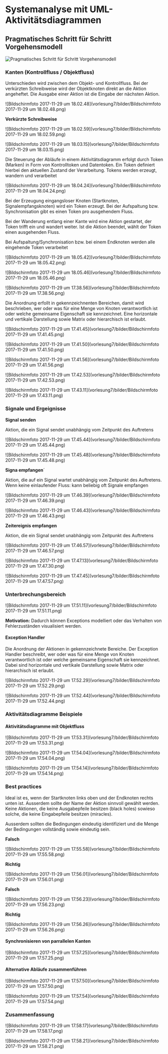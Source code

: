 # Systemanalyse mit UML-Aktivitätsdiagrammen

## Pragmatisches Schritt für Schritt Vorgehensmodell

![Pragmatisches Schritt für Schritt Vorgehensmodell](vorlesung7/bilder/schrittfuerschritt.png)

### Kanten (Kontrollfluss / Objektfluss)

Unterschieden wird zwischen dem Objekt- und Kontrollfluss. Bei der verkürzten Schreibweise wird der Objektknoten direkt an die Aktion angeheftet. Die Ausgabe einer Aktion ist die Eingabe der nächsten Aktion.

![Bildschirmfoto 2017-11-29 um 18.02.48](vorlesung7/bilder/Bildschirmfoto 2017-11-29 um 18.02.48.png)



**Verkürzte Schreibweise**

![Bildschirmfoto 2017-11-29 um 18.02.59](vorlesung7/bilder/Bildschirmfoto 2017-11-29 um 18.02.59.png)

![Bildschirmfoto 2017-11-29 um 18.03.15](vorlesung7/bilder/Bildschirmfoto 2017-11-29 um 18.03.15.png)

Die Steuerung der Abläufe in einem Aktivitätsdiagramm erfolgt durch Token (Marken) in Form von Kontrolltoken und Datentoken. Ein Token definiert hierbei den aktuellen Zustand der Verarbeitung. Tokens werden erzeugt, wandern und verarbeitet 

![Bildschirmfoto 2017-11-29 um 18.04.24](vorlesung7/bilder/Bildschirmfoto 2017-11-29 um 18.04.24.png)

Bei der Erzeugung eingangsloser Knoten (Startknoten, Signalempfangsknoten) wird ein Token erzeugt. Bei der Aufspaltung bzw. Synchronisation gibt es einen Token pro ausgehendem Fluss.

Bei der Wanderung entlang einer Kante wird eine Aktion gestartet, der Token trifft ein und wandert weiter. Ist die Aktion beendet, wählt der Token einen ausgehenden Fluss.

Bei Aufspaltung/Synchronisation bzw. bei einem Endknoten werden alle eingehende Token verarbeitet

![Bildschirmfoto 2017-11-29 um 18.05.42](vorlesung7/bilder/Bildschirmfoto 2017-11-29 um 18.05.42.png)

![Bildschirmfoto 2017-11-29 um 18.05.46](vorlesung7/bilder/Bildschirmfoto 2017-11-29 um 18.05.46.png)

![Bildschirmfoto 2017-11-29 um 17.38.56](vorlesung7/bilder/Bildschirmfoto 2017-11-29 um 17.38.56.png)

Die Anordnung erfollt in gekennzeichnenten Bereichen, damit wird beschrieben, wer oder was für eine Menge von Knoten verantwortlich ist oder welche gemeinsame Eigenschaft sie kennzeichnet. Eine horizontale und vertikale Darstellung sowie Matrix oder hierarchisch ist erlaubt.

![Bildschirmfoto 2017-11-29 um 17.41.45](vorlesung7/bilder/Bildschirmfoto 2017-11-29 um 17.41.45.png)

![Bildschirmfoto 2017-11-29 um 17.41.50](vorlesung7/bilder/Bildschirmfoto 2017-11-29 um 17.41.50.png)

![Bildschirmfoto 2017-11-29 um 17.41.56](vorlesung7/bilder/Bildschirmfoto 2017-11-29 um 17.41.56.png)

![Bildschirmfoto 2017-11-29 um 17.42.53](vorlesung7/bilder/Bildschirmfoto 2017-11-29 um 17.42.53.png)

![Bildschirmfoto 2017-11-29 um 17.43.11](vorlesung7/bilder/Bildschirmfoto 2017-11-29 um 17.43.11.png)

### Signale und Ergeignisse

**Signal senden**

Aktion, die ein Signal sendet unabhängig vom Zeitpunkt des Auftretens

![Bildschirmfoto 2017-11-29 um 17.45.44](vorlesung7/bilder/Bildschirmfoto 2017-11-29 um 17.45.44.png)

![Bildschirmfoto 2017-11-29 um 17.45.48](vorlesung7/bilder/Bildschirmfoto 2017-11-29 um 17.45.48.png)

**Signa empfangen**´

Aktion, die auf ein Signal wartet unabhängig vom Zeitpunkt des Auftretens. Wenn keine einlaufender Fluss: kann beliebig oft Signale empfangen

![Bildschirmfoto 2017-11-29 um 17.46.39](vorlesung7/bilder/Bildschirmfoto 2017-11-29 um 17.46.39.png)

![Bildschirmfoto 2017-11-29 um 17.46.43](vorlesung7/bilder/Bildschirmfoto 2017-11-29 um 17.46.43.png)

**Zeitereignis empfangen**

Aktion, die ein Signal sendet unabhängig vom Zeitpunkt des Auftretens

![Bildschirmfoto 2017-11-29 um 17.46.57](vorlesung7/bilder/Bildschirmfoto 2017-11-29 um 17.46.57.png)

![Bildschirmfoto 2017-11-29 um 17.47.13](vorlesung7/bilder/Bildschirmfoto 2017-11-29 um 17.47.30.png)

![Bildschirmfoto 2017-11-29 um 17.47.45](vorlesung7/bilder/Bildschirmfoto 2017-11-29 um 17.47.57.png)

###  Unterbrechungsbereich

![Bildschirmfoto 2017-11-29 um 17.51.11](vorlesung7/bilder/Bildschirmfoto 2017-11-29 um 17.51.11.png)

**Motivation:** Dadurch können Exceptions modelliert oder das Verhalten von Fehlerzuständen visualisiert werden.



#### Exception Handler

Die Anordnung der Aktionen in gekennzeichnete Bereiche. Der Exception Handler beschreibt, wer oder was für eine Menge von Knoten verantwortlich ist oder welche gemeinsame Eigenschaft sie kennzeichnet. Dabei sind horizontale und vertikale Darstellung sowie Matrix oder hierarchisch ist erlaubt.

![Bildschirmfoto 2017-11-29 um 17.52.29](vorlesung7/bilder/Bildschirmfoto 2017-11-29 um 17.52.29.png)

![Bildschirmfoto 2017-11-29 um 17.52.44](vorlesung7/bilder/Bildschirmfoto 2017-11-29 um 17.52.44.png)



### Aktivitätsdiagramme Beispiele

#### Aktivitätsdiagramme mit Objektfluss

![Bildschirmfoto 2017-11-29 um 17.53.31](vorlesung7/bilder/Bildschirmfoto 2017-11-29 um 17.53.31.png)

![Bildschirmfoto 2017-11-29 um 17.54.04](vorlesung7/bilder/Bildschirmfoto 2017-11-29 um 17.54.04.png)

![Bildschirmfoto 2017-11-29 um 17.54.14](vorlesung7/bilder/Bildschirmfoto 2017-11-29 um 17.54.14.png)

### Best practices

Ideal ist es, wenn der Startknoten links oben und der Endknoten rechts unten ist. Ausserdem sollte der Name der Aktion sinnvoll gewählt werden. Keine Aktionen, die keine Ausgabepfeile besitzen (black holes) sowieso solche, die keine Eingabepfeile besitzen (miracles).

Ausserdem sollten die Bedingungen eindeutig identifiziert und die Menge der Bedingungen vollständig sowie eindeutig sein.



**Falsch**

![Bildschirmfoto 2017-11-29 um 17.55.58](vorlesung7/bilder/Bildschirmfoto 2017-11-29 um 17.55.58.png)

**Richtig**

![Bildschirmfoto 2017-11-29 um 17.56.01](vorlesung7/bilder/Bildschirmfoto 2017-11-29 um 17.56.01.png)

**Falsch**

![Bildschirmfoto 2017-11-29 um 17.56.23](vorlesung7/bilder/Bildschirmfoto 2017-11-29 um 17.56.23.png)

**Richtig**

![Bildschirmfoto 2017-11-29 um 17.56.26](vorlesung7/bilder/Bildschirmfoto 2017-11-29 um 17.56.26.png)

#### **Synchronisieren** von parrallelen Kanten

![Bildschirmfoto 2017-11-29 um 17.57.25](vorlesung7/bilder/Bildschirmfoto 2017-11-29 um 17.57.25.png)

#### Alternative Abläufe zusammenführen

![Bildschirmfoto 2017-11-29 um 17.57.50](vorlesung7/bilder/Bildschirmfoto 2017-11-29 um 17.57.50.png)

![Bildschirmfoto 2017-11-29 um 17.57.54](vorlesung7/bilder/Bildschirmfoto 2017-11-29 um 17.57.54.png)

### Zusammenfassung

![Bildschirmfoto 2017-11-29 um 17.58.17](vorlesung7/bilder/Bildschirmfoto 2017-11-29 um 17.58.17.png)

![Bildschirmfoto 2017-11-29 um 17.58.21](vorlesung7/bilder/Bildschirmfoto 2017-11-29 um 17.58.21.png)